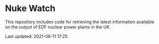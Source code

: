 # Nuke Watch

This repository includes code for retrieving the latest information available on the output of EDF nuclear power plants in the UK.

Last updated: 2021-06-11 17:25